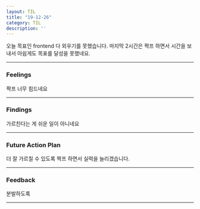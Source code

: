 ```yaml
---
layout: TIL
title: "19-12-26"
category: TIL
description: ''
---
```


오늘 목표인 frontend 다 외우기를 못했습니다. 마지막 2시간은 짝프 하면서 시간을 보내서 아쉽게도 목표를 달성을 못했네요.

---

### Feelings

짝프 너무 힘드네요

---

### Findings

가르친다는 게 쉬운 일이 아니네요

---

### Future Action Plan

더 잘 가르칠 수 있도록 짝프 하면서 실력을 늘리겠습니다.

---

### Feedback

분발하도록

---
